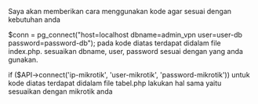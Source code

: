Saya akan memberikan cara menggunakan kode agar sesuai dengan kebutuhan anda

$conn = pg_connect("host=localhost dbname=admin_vpn user=user-db password=password-db");
pada kode diatas terdapat didalam file index.php. sesuaikan dbname, user, password sesuai dengan yang anda gunakan.
 
if ($API->connect('ip-mikrotik', 'user-mikrotik', 'password-mikrotik')) 
untuk kode diatas terdapat didalam file tabel.php lakukan hal sama yaitu sesuaikan dengan mikrotik anda 
